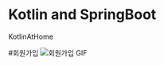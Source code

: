 # Kotlin and SpringBoot
KotlinAtHome

#회원가입
<img src=".\KotlinAtHome\spring-boot-2.7.18-kotlin\spring-boot-2.7.18-kotlin\src\main\resources\asset\회원가입.gif" alt="회원가입 GIF"/>
